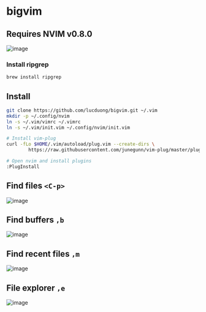 # bigvim

## Requires NVIM v0.8.0

![image](https://user-images.githubusercontent.com/486382/143928606-63e40713-01e6-42e0-b328-7c1f6d01b587.png)

### Install ripgrep

```bash
brew install ripgrep
```

## Install

```bash
git clone https://github.com/lucduong/bigvim.git ~/.vim
mkdir -p ~/.config/nvim
ln -s ~/.vim/vimrc ~/.vimrc
ln -s ~/.vim/init.vim ~/.config/nvim/init.vim

# Install vim-plug
curl -fLo $HOME/.vim/autoload/plug.vim --create-dirs \
        https://raw.githubusercontent.com/junegunn/vim-plug/master/plug.vim

# Open nvim and install plugins
:PlugInstall
```

## Find files `<C-p>`

![image](https://user-images.githubusercontent.com/486382/143928011-ef3e7521-60b5-47dd-8bc1-9cb0e27f9cc3.png)

## Find buffers `,b`

![image](https://user-images.githubusercontent.com/486382/143928204-070c1d10-02f4-47a2-9b7e-41ace10e58d4.png)

## Find recent files `,m`

![image](https://user-images.githubusercontent.com/486382/143928749-f85f770c-e798-4441-a621-30cfae3fba94.png)

## File explorer `,e`

![image](https://user-images.githubusercontent.com/486382/143928853-6e97d8ff-3adf-4748-84e3-d144c2a36a5b.png)
